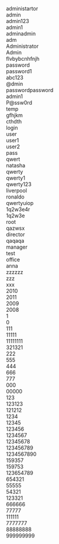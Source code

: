 administartor<br>
admin<br>
admin123<br>
admin1<br>
adminadmin<br>
adm<br>
Administrator<br>
Admin<br>
flvbybcnhfnjh<br>
password<br>
password1<br>
abc123<br>
@dmin<br>
passwordpassword<br>
admin1<br>
P@ssw0rd<br>
temp<br>
gfhjkm<br>
cthdth<br>
login<br>
user<br>
user1<br>
user2<br>
pass<br>
qwert<br>
natasha<br>
qwerty<br>
qwerty1<br>
qwerty123<br>
liverpool<br>
ronaldo<br>
qwertyuiop<br>
1q2w3e4r<br>
1q2w3e<br>
root<br>
qazwsx<br>
director<br>
qaqaqa<br>
manager<br>
test<br>
office<br>
anna<br>
zzzzzz<br>
zzz<br>
xxx<br>
2010<br>
2011<br>
2009<br>
2008<br>
1<br>
0<br>
111<br>
11111<br>
11111111<br>
321321<br>
222<br>
555<br>
444<br>
666<br>
777<br>
000<br>
00000<br>
123<br>
123123<br>
121212<br>
1234<br>
12345<br>
123456<br>
1234567<br>
12345678<br>
123456789<br>
1234567890<br>
159357<br>
159753<br>
123654789<br>
654321<br>
55555<br>
54321<br>
123321<br>
666666<br>
77777<br>
111111<br>
7777777<br>
88888888<br>
999999999<br>
